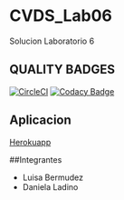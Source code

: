 # CVDS_Lab06
Solucion Laboratorio 6
## QUALITY BADGES
[![CircleCI](https://dl.circleci.com/status-badge/img/gh/LuisaGiron/CVDS_Lab06/tree/main.svg?style=svg)](https://dl.circleci.com/status-badge/redirect/gh/LuisaGiron/CVDS_Lab06/tree/main)
[![Codacy Badge](https://app.codacy.com/project/badge/Grade/5a4d631f1a12417598cde3a2b5118fef)](https://www.codacy.com/gh/LuisaGiron/CVDS_Lab06/dashboard?utm_source=github.com&amp;utm_medium=referral&amp;utm_content=LuisaGiron/CVDS_Lab06&amp;utm_campaign=Badge_Grade)

## Aplicacion
[Herokuapp](https://lab-cvds.herokuapp.com/)

##Integrantes

- Luisa Bermudez
- Daniela Ladino
